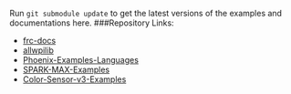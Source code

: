 Run `git submodule update` to get the latest versions of the examples and documentations here.
###Repository Links:
- [frc-docs](https://github.com/wpilibsuite/frc-docs)
- [allwpilib](https://github.com/wpilibsuite/allwpilib)
- [Phoenix-Examples-Languages](https://github.com/CrossTheRoadElec/Phoenix-Examples-Languages)
- [SPARK-MAX-Examples](https://github.com/REVrobotics/SPARK-MAX-Examples)
- [Color-Sensor-v3-Examples](https://github.com/REVrobotics/Color-Sensor-v3-Examples)